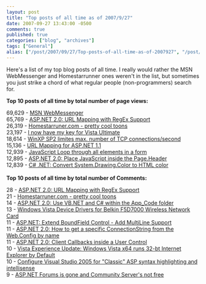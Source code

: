 ```yaml
---
layout: post
title: "Top posts of all time as of 2007/9/27"
date: 2007-09-27 13:43:00 -0500
comments: true
published: true
categories: ["blog", "archives"]
tags: ["General"]
alias: ["/post/2007/09/27/Top-posts-of-all-time-as-of-2007927", "/post/2007/09/27/top-posts-of-all-time-as-of-2007927"]
---
```

<!-- more -->
<P>Here's a list of my top blog posts of all time. I really would rather the MSN WebMessenger and Homestarrunner ones weren't in the list, but sometimes you just strike a chord of what regular people (non-programmers)&nbsp;search for.</P>
<P><STRONG>Top 10 posts of all time by total number of page views:</STRONG></P>
<P>69,629 - <A href="/Blog/Post.aspx?PostID=762">MSN WebMessenger</A><BR>65,769 - <A href="/Blog/Post.aspx?PostID=1252">ASP.NET 2.0: URL Mapping with RegEx Support</A><BR>26,319 - <A href="/Blog/Post.aspx?PostID=173">Homestarruner.com - pretty cool toons</A><BR>23,197 - <A href="/Blog/Post.aspx?PostID=1336">I now have my key for Vista Ultimate</A><BR>18,614 - <A href="/Blog/Post.aspx?PostID=159">WinXP SP2 limites max. number of TCP connections/second</A><BR>15,136 - <A href="/Blog/Post.aspx?PostID=717">URL Mapping for ASP.NET 1.1</A><BR>12,939 - <A href="/Blog/Post.aspx?PostID=1303">JavaScript Loop through all elements in a form</A><BR>12,895 - <A href="/Blog/Post.aspx?PostID=1304">ASP.NET 2.0: Place JavaScript inside the Page.Header</A><BR>12,839 - <A href="/Blog/Post.aspx?PostID=1309">C# .NET: Convert System.Drawing.Color to HTML color</A><BR><BR><STRONG>Top 10 posts of all time by total number of Comments:</STRONG></P>
<P>28 - <A href="/Blog/Post.aspx?PostID=762">ASP.NET 2.0: URL Mapping with RegEx Support</A><BR>21 - <A href="/Blog/Post.aspx?PostID=173">Homestarruner.com - pretty cool toons</A><BR>14 - <A href="/Blog/Post.aspx?PostID=1287">ASP.NET 2.0: Use VB.NET and C# within the App_Code folder</A><BR>13 - <A href="/Blog/Post.aspx?PostID=1365">Windows Vista Device Drivers for Belkin F5D7000 Wireless Network Card</A><BR>11 - <A href="/Blog/Post.aspx?PostID=1325">ASP.NET: Extend BoundField Control - Add MultiLine Support</A><BR>11 - <A href="/Blog/Post.aspx?PostID=1252">ASP.NET 2.0: How to get a specific ConnectionString from the Web.Config by name</A><BR>11 - <A href="/Blog/Post.aspx?PostID=784">ASP.NET 2.0: Client Callbacks inside a User Control</A><BR>10 - <A href="/Blog/Post.aspx?PostID=1341">Vista Experience Update: Windows Vista x64 runs 32-bt Internet Explorer by Default</A><BR>10 - <A href="/Blog/Post.aspx?PostID=757">Configure Visual Studio 2005 for "Classic" ASP syntax highlighting and intellisense</A><BR>9 - <A href="/Blog/Post.aspx?PostID=1400">ASP.NET Forums is gone and Community Server's not free</A><BR></P>
